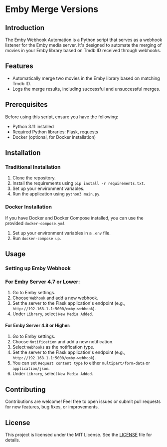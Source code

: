 # Emby Merge Versions

## Introduction

The Emby Webhook Automation is a Python script that serves as a webhook listener for the Emby media server. It's designed to automate the merging of movies in your Emby library based on Tmdb ID received through webhooks.

## Features

- Automatically merge two movies in the Emby library based on matching Tmdb ID.
- Logs the merge results, including successful and unsuccessful merges.

## Prerequisites

Before using this script, ensure you have the following:

- Python 3.11 installed
- Required Python libraries: Flask, requests
- Docker (optional, for Docker installation)

## Installation

### Traditional Installation

1. Clone the repository.
2. Install the requirements using `pip install -r requirements.txt`.
3. Set up your environment variables.
4. Run the application using `python3 main.py`.

### Docker Installation

If you have Docker and Docker Compose installed, you can use the provided `docker-compose.yml`

1. Set up your environment variables in a `.env` file.
2. Run `docker-compose up`.

## Usage

### Setting up Emby Webhook

### For Emby Server 4.7 or Lower:

1. Go to Emby settings.
2. Choose `Webhook` and add a new webhook.
3. Set the server to the Flask application's endpoint (e.g., `http://192.168.1.1:5000/emby-webhook`).
4. Under `Library`, select `New Media Added`.

#### For Emby Server 4.8 or Higher:

1. Go to Emby settings.
2. Choose `Notification` and add a new notification.
3. Select `Webhooks` as the notification type.
4. Set the server to the Flask application's endpoint (e.g., `http://192.168.1.1:5000/emby-webhook`).
5. You can set `Request content type` to either `multipart/form-data` or `application/json`.
6. Under `Library`, select `New Media Added`.

## Contributing

Contributions are welcome! Feel free to open issues or submit pull requests for new features, bug fixes, or improvements.

## License

This project is licensed under the MIT License. See the [LICENSE](LICENSE) file for details.
